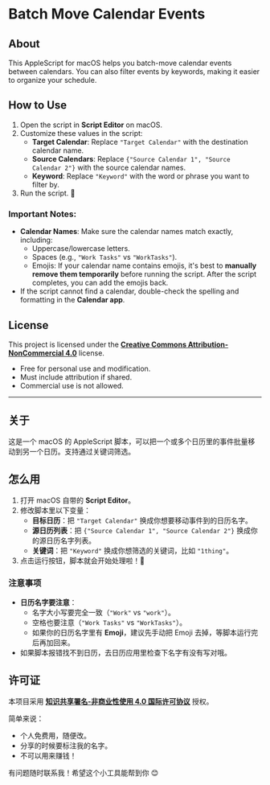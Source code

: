 # Batch Move Calendar Events

## About
This AppleScript for macOS helps you batch-move calendar events between calendars. You can also filter events by keywords, making it easier to organize your schedule.



## How to Use
1. Open the script in **Script Editor** on macOS. 
2. Customize these values in the script:
   - **Target Calendar**: Replace `"Target Calendar"` with the destination calendar name.
   - **Source Calendars**: Replace `{"Source Calendar 1", "Source Calendar 2"}` with the source calendar names.
   - **Keyword**: Replace `"Keyword"` with the word or phrase you want to filter by.
3. Run the script. 🎉

### Important Notes:
- **Calendar Names**: Make sure the calendar names match exactly, including:
  - Uppercase/lowercase letters.
  - Spaces (e.g., `"Work Tasks"` vs `"WorkTasks"`).
  - Emojis: If your calendar name contains emojis, it's best to **manually remove them temporarily** before running the script. After the script completes, you can add the emojis back.
- If the script cannot find a calendar, double-check the spelling and formatting in the **Calendar app**.



## License
This project is licensed under the **[Creative Commons Attribution-NonCommercial 4.0](https://creativecommons.org/licenses/by-nc/4.0/)** license.

- Free for personal use and modification.
- Must include attribution if shared.
- Commercial use is not allowed.


---

## 关于
这是一个 macOS 的 AppleScript 脚本，可以把一个或多个日历里的事件批量移动到另一个日历。支持通过关键词筛选。



## 怎么用
1. 打开 macOS 自带的 **Script Editor**。
2. 修改脚本里以下变量：
   - **目标日历**：把 `"Target Calendar"` 换成你想要移动事件到的日历名字。
   - **源日历列表**：把 `{"Source Calendar 1", "Source Calendar 2"}` 换成你的源日历名字列表。
   - **关键词**：把 `"Keyword"` 换成你想筛选的关键词，比如 `"1thing"`。
3. 点击运行按钮，脚本就会开始处理啦！🎉

### 注意事项
- **日历名字要注意**：
  - 名字大小写要完全一致（`"Work"` vs `"work"`）。
  - 空格也要注意（`"Work Tasks"` vs `"WorkTasks"`）。
  - 如果你的日历名字里有 **Emoji**，建议先手动把 Emoji 去掉，等脚本运行完后再加回来。
- 如果脚本报错找不到日历，去日历应用里检查下名字有没有写对哦。



## 许可证
本项目采用 **[知识共享署名-非商业性使用 4.0 国际许可协议](https://creativecommons.org/licenses/by-nc/4.0/)** 授权。

简单来说：
- 个人免费用，随便改。
- 分享的时候要标注我的名字。
- 不可以用来赚钱！


有问题随时联系我！希望这个小工具能帮到你 😊
